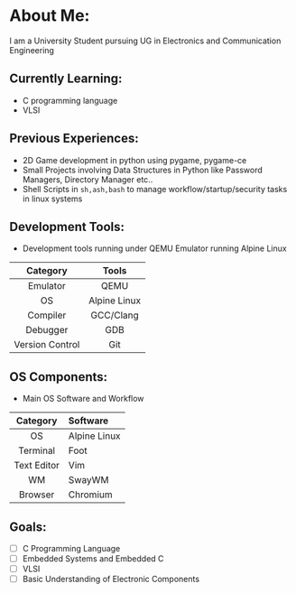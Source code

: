 # About Me:

I am a University Student pursuing UG in Electronics and Communication Engineering

## Currently Learning:
* C programming language
* VLSI

## Previous Experiences:
* 2D Game development in python using pygame, pygame-ce
* Small Projects involving Data Structures in Python like Password Managers, Directory Manager etc..
* Shell Scripts in `sh,ash,bash` to manage workflow/startup/security tasks in linux systems

## Development Tools:

* Development tools running under QEMU Emulator running Alpine Linux

| Category | Tools |
|:--------:|:-----:|
|Emulator  |QEMU   |
|OS        |Alpine Linux|
|Compiler  |GCC/Clang|
|Debugger  |GDB    |
|Version Control|Git|

## OS Components:

* Main OS Software and Workflow

|Category|Software|
|:------:|:-------|
|OS        |Alpine Linux|
|Terminal  |Foot|
|Text Editor|Vim|
|WM        |SwayWM|
|Browser|Chromium|

## Goals:

- [ ] C Programming Language
- [ ] Embedded Systems and Embedded C
- [ ] VLSI
- [ ] Basic Understanding of Electronic Components
